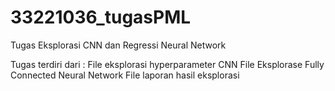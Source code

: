 # 33221036_tugasPML
Tugas Eksplorasi CNN dan Regressi Neural Network

Tugas terdiri dari :
File eksplorasi hyperparameter CNN
File Eksplorase Fully Connected Neural Network
File laporan hasil eksplorasi
